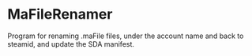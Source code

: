 # MaFileRenamer
Program for renaming .maFile files, under the account name and back to steamid, and update the SDA manifest.
